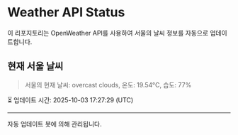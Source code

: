 
# Weather API Status

이 리포지토리는 OpenWeather API를 사용하여 서울의 날씨 정보를 자동으로 업데이트합니다.

## 현재 서울 날씨
> 서울의 현재 날씨: overcast clouds, 온도: 19.54°C, 습도: 77%

⏳ 업데이트 시간: 2025-10-03 17:27:29 (UTC)

---
자동 업데이트 봇에 의해 관리됩니다.
